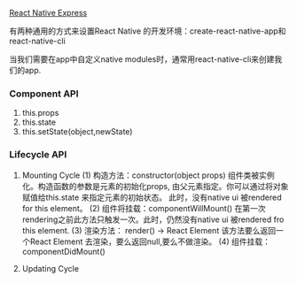 [React Native Express](http://www.reactnativeexpress.com/environment)

有两种通用的方式来设置React Native 的开发环境：create-react-native-app和 react-native-cli

当我们需要在app中自定义native modules时，通常用react-native-cli来创建我们的app.


### Component API
1. this.props
2. this.state
3. this.setState(object,newState)

### Lifecycle API
1. Mounting Cycle
	(1) 构造方法：constructor(object props)
		组件类被实例化。构造函数的参数是元素的初始化props, 由父元素指定。你可以通过将对象赋值给this.state 来指定元素的初始状态。 此时，没有native ui 被rendered for this element。
	(2) 组件将挂载：componentWillMount()
		在第一次rendering之前此方法只触发一次。此时，仍然没有native ui 被rendered fro this element.
	(3) 渲染方法： render() -> React Element
		该方法要么返回一个React Element 去渲染，要么返回null,要么不做渲染。
	(4) 组件挂载：componentDidMount()



2. Updating Cycle

